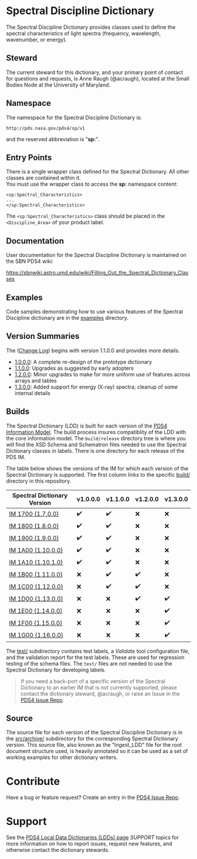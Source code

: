 # Spectral Discipline Dictionary

The Spectral Discipline Dictionary provides classes used to define the spectral characteristics of light spectra 
(frequency, wavelength, wavenumber, or energy).

## Steward

The current steward for this dictionary, and your primary point of contact for questions and requests, is Anne Raugh (@acraugh),
located at the Small Bodies Node at the University of Maryland.

## Namespace

The namespace for the Spectral Discipline Dictionary is:

    http://pds.nasa.gov/pds4/sp/v1
    
and the reserved abbreviation is "**sp:**".

## Entry Points

There is a single wrapper class defined for the Spectral Dictionary. All other classes are contained within it.  
You must use the wrapper class to access the **sp:** namespace content:

    <sp:Spectral_Characteristics>
    ...
    </sp:Spectral_Characteristics>
    
The ```<sp:Spectral_Characteristics>``` class should be placed in the ```<Discipline_Area>``` of your product label.    

## Documentation

User documentation for the Spectral Discipline Dictionary is maintained on the SBN PDS4 wiki:

https://sbnwiki.astro.umd.edu/wiki/Filling_Out_the_Spectral_Dictionary_Classes

## Examples

Code samples demonstrating how to use various features of the Spectral Discipline dictionary are in the [examples](examples) directory.

## Version Summaries

The ([Change Log](ChangeLog.md)) begins with version 1.1.0.0 and provides more details.

- [1.0.0.0](src/archive/1.0.0.0): A complete re-design of the prototype dictionary
- [1.1.0.0](src/archive/1.1.0.0): Upgrades as suggested by early adopters
- [1.2.0.0](src/archive/1.2.0.0): Minor upgrades to make for more uniform use of features across arrays and tables
- [1.3.0.0](src/archive/1.3.0.0): Added support for energy (X-ray) spectra; cleanup of some internal details

## Builds

The Spectral Dictionary (LDD) is built for each version of the [PDS4 Information Model](https://pds.nasa.gov/datastandards/documents/).
The build process insures compatiblity of the LDD with the core information model. The ```build/release``` directory tree is 
where you will find the XSD Schema and Schematron files needed to use the Spectral Dictionary classes in labels. There is one
directory for each release of the PDS IM.

The table below shows the versions of the IM for which each version of the Spectral Dictionary is supported. The first
column links to the specific [build/](build) directory in this repository.

Spectral Dictionary Version | v1.0.0.0 | v1.1.0.0 | v1.2.0.0  | v1.3.0.0
--------------------------- | -------- | -------- | --------  | --------
[IM 1700 (1.7.0.0)](build/release/1.7.0.0) | :heavy_check_mark: | :heavy_check_mark: | :x: | :x:
[IM 1800 (1.8.0.0)](build/release/1.8.0.0) | :heavy_check_mark: | :heavy_check_mark: | :x: | :x:
[IM 1900 (1.9.0.0)](build/release/1.9.0.0) | :heavy_check_mark: | :heavy_check_mark: | :x: | :x:
[IM 1A00 (1.10.0.0)](build/release/1.A.0.0) | :heavy_check_mark: | :heavy_check_mark: | :x: | :x:
[IM 1A10 (1.10.1.0)](build/release/1.A.1.0) | :heavy_check_mark: | :heavy_check_mark: | :x: | :x:
[IM 1B00 (1.11.0.0)](build/release/1.B.0.0) | :x: | :heavy_check_mark: | :heavy_check_mark: | :x:
[IM 1C00 (1.12.0.0)](build/release/1.C.0.0) | :x: | :heavy_check_mark: | :heavy_check_mark: | :x:
[IM 1D00 (1.13.0.0)](build/release/1.D.0.0) | :x: | :x: | :heavy_check_mark: | :heavy_check_mark:
[IM 1E00 (1.14.0.0)](build/release/1.14.0.0) | :x: | :x: | :x: | :heavy_check_mark:
[IM 1F00 (1.15.0.0)](build/release/1.15.0.0) | :x: | :x: | :x: | :heavy_check_mark:
[IM 1G00 (1.16.0.0)](build/release/1.16.0.0) | :x: | :x: | :x: | :heavy_check_mark:

The [test/](test/) subdirectory contains test labels, a *Validate* tool 
configuration file, and the validation report for the test labels.  These are used for regression testing of the schema 
files.  The ```test/``` files are not needed to use the Spectral Dictionary for developing labels.

> If you need a back-port of a specific version of the Spectral Dictionary to an earlier IM that is not currently supported,
> please contact the dictionary steward, @acraugh, or raise an Issue in the [PDS4 Issue Repo](https://github.com/pds-data-dictionaries/PDS4-LDD-Issue-Repo/issues/new/choose).

## Source

The source file for each version of the Spectral Discipline Dictionary is in the [src/archive/](src/archive) subdirectory for the 
corresponding Spectral Dictionary version. This source file, also known as the "Ingest_LDD" file for the root document 
structure used, is heavily annotated so it can be used as a set of working examples for other dictionary writers.


# Contribute

Have a bug or feature request? Create an entry in the [PDS4 Issue Repo](https://github.com/pds-data-dictionaries/PDS4-LDD-Issue-Repo/issues/new/choose).


# Support

See the [PDS4 Local Data Dictionaries (LDDs) page](https://pds-data-dictionaries.github.io/) *SUPPORT* topics for more information 
on how to report issues, request new features, and otherwise contact the dictionary stewards.
